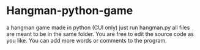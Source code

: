 # Hangman-python-game
a hangman  game made in python (CUI only)
just run hangman.py
all files are meant to be in the same folder.
You are free to edit the source code as you like.
You can add more words or comments to the program.
